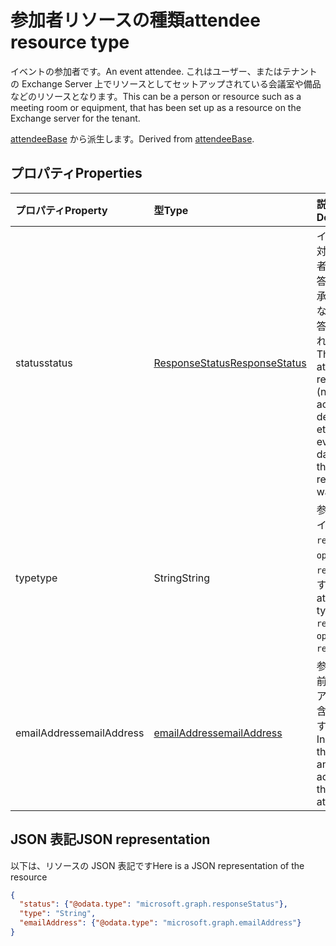 # <a name="attendee-resource-type"></a><span data-ttu-id="2cda1-101">参加者リソースの種類</span><span class="sxs-lookup"><span data-stu-id="2cda1-101">attendee resource type</span></span>

<span data-ttu-id="2cda1-102">イベントの参加者です。</span><span class="sxs-lookup"><span data-stu-id="2cda1-102">An event attendee.</span></span> <span data-ttu-id="2cda1-103">これはユーザー、またはテナントの Exchange Server 上でリソースとしてセットアップされている会議室や備品などのリソースとなります。</span><span class="sxs-lookup"><span data-stu-id="2cda1-103">This can be a person or resource such as a meeting room or equipment, that has been set up as a resource on the Exchange server for the tenant.</span></span>

<span data-ttu-id="2cda1-104">[attendeeBase](attendeebase.md) から派生します。</span><span class="sxs-lookup"><span data-stu-id="2cda1-104">Derived from [attendeeBase](attendeebase.md).</span></span>

## <a name="properties"></a><span data-ttu-id="2cda1-105">プロパティ</span><span class="sxs-lookup"><span data-stu-id="2cda1-105">Properties</span></span>
| <span data-ttu-id="2cda1-106">プロパティ</span><span class="sxs-lookup"><span data-stu-id="2cda1-106">Property</span></span>     | <span data-ttu-id="2cda1-107">型</span><span class="sxs-lookup"><span data-stu-id="2cda1-107">Type</span></span>   |<span data-ttu-id="2cda1-108">説明</span><span class="sxs-lookup"><span data-stu-id="2cda1-108">Description</span></span>|
|:---------------|:--------|:----------|
|<span data-ttu-id="2cda1-109">status</span><span class="sxs-lookup"><span data-stu-id="2cda1-109">status</span></span>|[<span data-ttu-id="2cda1-110">ResponseStatus</span><span class="sxs-lookup"><span data-stu-id="2cda1-110">ResponseStatus</span></span>](responsestatus.md)|<span data-ttu-id="2cda1-111">イベントに対する参加者からの応答 (なし、承諾、辞退など) と応答が送信された日時。</span><span class="sxs-lookup"><span data-stu-id="2cda1-111">The attendee's response (none, accepted, declined, etc.) for the event and date-time that the response was sent.</span></span>|
|<span data-ttu-id="2cda1-112">type</span><span class="sxs-lookup"><span data-stu-id="2cda1-112">type</span></span>|<span data-ttu-id="2cda1-113">String</span><span class="sxs-lookup"><span data-stu-id="2cda1-113">String</span></span>|<span data-ttu-id="2cda1-114">参加者のタイプは、`required`、`optional`、`resource` です。</span><span class="sxs-lookup"><span data-stu-id="2cda1-114">The attendee type: `required`, `optional`, `resource`.</span></span>|
|<span data-ttu-id="2cda1-115">emailAddress</span><span class="sxs-lookup"><span data-stu-id="2cda1-115">emailAddress</span></span>|[<span data-ttu-id="2cda1-116">emailAddress</span><span class="sxs-lookup"><span data-stu-id="2cda1-116">emailAddress</span></span>](emailAddress.md)|<span data-ttu-id="2cda1-117">参加者の名前と SMTP アドレスが含まれます。</span><span class="sxs-lookup"><span data-stu-id="2cda1-117">Includes the name and SMTP address of the attendee.</span></span>|

## <a name="json-representation"></a><span data-ttu-id="2cda1-118">JSON 表記</span><span class="sxs-lookup"><span data-stu-id="2cda1-118">JSON representation</span></span>

<span data-ttu-id="2cda1-119">以下は、リソースの JSON 表記です</span><span class="sxs-lookup"><span data-stu-id="2cda1-119">Here is a JSON representation of the resource</span></span>

<!-- {
  "blockType": "resource",
  "optionalProperties": [

  ],
  "@odata.type": "microsoft.graph.attendee"
}-->

```json
{
  "status": {"@odata.type": "microsoft.graph.responseStatus"},
  "type": "String",
  "emailAddress": {"@odata.type": "microsoft.graph.emailAddress"}
}

```


<!-- uuid: 8fcb5dbc-d5aa-4681-8e31-b001d5168d79
2015-10-25 14:57:30 UTC -->
<!-- {
  "type": "#page.annotation",
  "description": "attendee resource",
  "keywords": "",
  "section": "documentation",
  "tocPath": ""
}-->